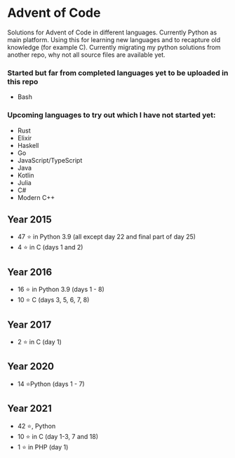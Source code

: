 # Advent of Code
Solutions for Advent of Code in different languages. Currently Python as main platform. Using this for learning new languages and to recapture old knowledge (for example C).
Currently migrating my python solutions from another repo, why not all source files are available yet.

### Started but far from completed languages yet to be uploaded in this repo
+ Bash

### Upcoming languages to try out which I have not started yet:
+ Rust
+ Elixir
+ Haskell
+ Go
+ JavaScript/TypeScript
+ Java
+ Kotlin
+ Julia
+ C#
+ Modern C++

## Year 2015
+ 47 &#11088; in Python 3.9 (all except day 22 and final part of day 25)
+ 4 &#11088; in C (days 1 and 2)

## Year 2016
+ 16 &#11088; in Python 3.9 (days 1 - 8)
+ 10 &#11088; C (days 3, 5, 6, 7, 8)

## Year 2017
+ 2 &#11088; in C (day 1)

## Year 2020
+ 14 &#11088;Python (days 1 - 7)

## Year 2021
+ 42 &#11088;, Python
+ 10 &#11088; in C (day 1-3, 7 and 18)
+ 1 &#11088; in PHP (day 1)
